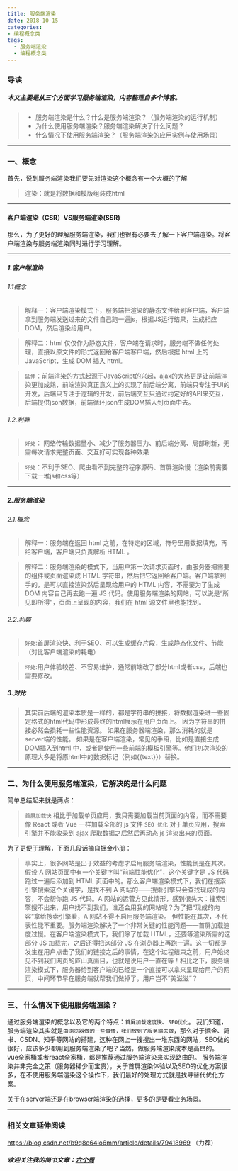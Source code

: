 ```yaml
---
title: 服务端渲染
date: 2018-10-15
categories:
- 编程概念类
tags: 
  - 服务端渲染
  - 编程概念类
---
```

### 导读
##### 本文主要是从三个方面学习服务端渲染，内容整理自多个博客。
> * 服务端渲染是什么？什么是服务端渲染？（服务端渲染的运行机制）
>* 为什么使用服务端渲染？服务端渲染解决了什么问题？
>* 什么情况下使用服务端渲染？（服务端渲染的应用实例与使用场景）
***
<!--more-->
### 一、概念
首先，说到服务端渲染我们要先对渲染这个概念有一个大概的了解
>渲染：就是将数据和模版组装成html
***
#### 客户端渲染（CSR）VS服务端渲染(SSR)
那么，为了更好的理解服务端渲染，我们也很有必要去了解一下客户端渲染。将客户端渲染与服务端渲染同时进行学习理解。
***
##### 1.客户端渲染
###### 1.1概念
>解释一：客户端渲染模式下，服务端把渲染的静态文件给到客户端，客户端拿到服务端发送过来的文件自己跑一遍js，根据JS运行结果，生成相应DOM，然后渲染给用户。

>解释二：html 仅仅作为静态文件，客户端在请求时，服务端不做任何处理，直接以原文件的形式返回给客户端客户端，然后根据 html 上的 JavaScript，生成 DOM 插入 html。


>`延伸`：前端渲染的方式起源于JavaScript的兴起，ajax的大热更是让前端渲染更加成熟，前端渲染真正意义上的实现了前后端分离，前端只专注于UI的开发，后端只专注于逻辑的开发，前后端交互只通过约定好的API来交互，后端提供json数据，前端循环json生成DOM插入到页面中去。
###### 1.2.利弊
>`好处`： 网络传输数据量小、减少了服务器压力、前后端分离、局部刷新，无需每次请求完整页面、交互好可实现各种效果

>`坏处`：不利于SEO、爬虫看不到完整的程序源码、首屏渲染慢（渲染前需要下载一堆js和css等）


***
##### 2.服务端渲染
###### 2.1.概念
>解释一：服务端在返回 html 之前，在特定的区域，符号里用数据填充，再给客户端，客户端只负责解析 HTML 。

>解释二：服务端渲染的模式下，当用户第一次请求页面时，由服务器把需要的组件或页面渲染成 HTML 字符串，然后把它返回给客户端。客户端拿到手的，是可以直接渲染然后呈现给用户的 HTML 内容，不需要为了生成 DOM 内容自己再去跑一遍 JS 代码。使用服务端渲染的网站，可以说是“所见即所得”，页面上呈现的内容，我们在 html 源文件里也能找到。

###### 2.2.利弊
>`好处`:首屏渲染快、利于SEO、可以生成缓存片段，生成静态化文件、节能（对比客户端渲染的耗电）

>`坏处`:用户体验较差、不容易维护，通常前端改了部分html或者css，后端也需要修改。
##### 3.对比
> 其实前后端的渲染本质是一样的，都是字符串的拼接，将数据渲染进一些固定格式的html代码中形成最终的html展示在用户页面上。  因为字符串的拼接必然会损耗一些性能资源。
如果在服务器端渲染，那么消耗的就是server端的性能。
如果是在客户端渲染，常见的手段，比如是直接生成DOM插入到html 中，或者是使用一些前端的模板引擎等。他们初次渲染的原理大多是将原html中的数据标记（例如{{text}}）替换。

***
### 二、为什么使用服务端渲染，它解决的是什么问题
简单总结起来就是两点：
>`首屏加载快`
相比于加载单页应用，我只需要加载当前页面的内容，而不需要像 React 或者 Vue 一样加载全部的 js 文件
>`SEO 优化`
对于单页应用，搜索引擎并不能收录到 ajax 爬取数据之后然后再动态 js 渲染出来的页面。

为了更便于理解，下面几段话摘自掘金小册：
>事实上，很多网站是出于效益的考虑才启用服务端渲染，性能倒是在其次。
假设 A 网站页面中有一个关键字叫“前端性能优化”，这个关键字是 JS 代码跑过一遍后添加到 HTML 页面中的。那么客户端渲染模式下，我们在搜索引擎搜索这个关键字，是找不到 A 网站的——搜索引擎只会查找现成的内容，不会帮你跑 JS 代码。A 网站的运营方见此情形，感到很头大：搜索引擎搜不出来，用户找不到我们，谁还会用我的网站呢？为了把“现成的内容”拿给搜索引擎看，A 网站不得不启用服务端渲染。
但性能在其次，不代表性能不重要。服务端渲染解决了一个非常关键的性能问题——首屏加载速度过慢。在客户端渲染模式下，我们除了加载 HTML，还要等渲染所需的这部分 JS 加载完，之后还得把这部分 JS 在浏览器上再跑一遍。这一切都是发生在用户点击了我们的链接之后的事情，在这个过程结束之前，用户始终见不到我们网页的庐山真面目，也就是说用户一直在等！相比之下，服务端渲染模式下，服务器给到客户端的已经是一个直接可以拿来呈现给用户的网页，中间环节早在服务端就帮我们做掉了，用户岂不“美滋滋”？
***
### 三、 什么情况下使用服务端渲染？
通过服务端渲染的概念以及它的两个特点：`首屏加载速度快`、`SEO优化`。
我们知道，服务端渲染其实就是`由浏览器做的一些事情，我们放到了服务端去做`，那么对于掘金、简书、CSDN、知乎等网站的搭建，这种在网上一搜搜出一堆东西的网站，SEO做的很好，应该多少都用到服务端渲染了吧？当然，做服务端渲染成本是高昂的。
vue全家桶或者react全家桶，都是推荐通过服务端渲染来实现路由的。
服务端渲染并非完全之策（服务器稀少而宝贵），关于首屏渲染体验以及SEO的优化方案很多，在不使用服务端渲染这个操作下，我们最好的处理方式就是找寻替代优化方案。

关于在server端还是在browser端渲染的选择，更多的是要看业务场景。
***
### 相关文章延伸阅读
https://blog.csdn.net/b9q8e64lo6mm/article/details/79418969 （力荐）


##### 欢迎关注我的简书文章：[六个周](https://www.jianshu.com/p/b8cfa496b7ec)